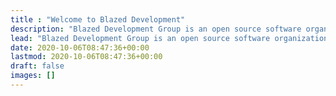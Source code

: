 ```yaml
---
title : "Welcome to Blazed Development"
description: "Blazed Development Group is an open source software organization dedicated to releasing quality code."
lead: "Blazed Development Group is an open source software organization dedicated to releasing quality code."
date: 2020-10-06T08:47:36+00:00
lastmod: 2020-10-06T08:47:36+00:00
draft: false
images: []
---
```

